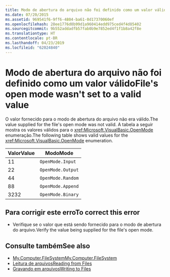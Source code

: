 ```yaml
---
title: Modo de abertura do arquivo não foi definido como um valor válido
ms.date: 07/20/2015
ms.assetid: 969541f6-9ff6-4804-ba61-0d17370060ef
ms.openlocfilehash: 28ee1776d0b99d1a960414edd975ced4f4d85402
ms.sourcegitcommit: 9b552addadfb57fab0b9e7852ed4f1f1b8a42f8e
ms.translationtype: HT
ms.contentlocale: pt-BR
ms.lasthandoff: 04/23/2019
ms.locfileid: "62024840"
---
```

# <a name="files-open-mode-wasnt-set-to-a-valid-value"></a><span data-ttu-id="bee89-102">Modo de abertura do arquivo não foi definido como um valor válido</span><span class="sxs-lookup"><span data-stu-id="bee89-102">File's open mode wasn't set to a valid value</span></span>
<span data-ttu-id="bee89-103">O valor fornecido para o modo de abertura do arquivo não era válido.</span><span class="sxs-lookup"><span data-stu-id="bee89-103">The value supplied for the file's open mode was not valid.</span></span> <span data-ttu-id="bee89-104">A tabela a seguir mostra os valores válidos para o <xref:Microsoft.VisualBasic.OpenMode> enumeração.</span><span class="sxs-lookup"><span data-stu-id="bee89-104">The following table shows valid values for the <xref:Microsoft.VisualBasic.OpenMode> enumeration.</span></span>  
  
|<span data-ttu-id="bee89-105">Valor</span><span class="sxs-lookup"><span data-stu-id="bee89-105">Value</span></span>|<span data-ttu-id="bee89-106">Modo</span><span class="sxs-lookup"><span data-stu-id="bee89-106">Mode</span></span>|  
|-----------|----------|  
|<span data-ttu-id="bee89-107">1</span><span class="sxs-lookup"><span data-stu-id="bee89-107">1</span></span>|`OpenMode.Input`|  
|<span data-ttu-id="bee89-108">2</span><span class="sxs-lookup"><span data-stu-id="bee89-108">2</span></span>|`OpenMode.Output`|  
|<span data-ttu-id="bee89-109">4</span><span class="sxs-lookup"><span data-stu-id="bee89-109">4</span></span>|`OpenMode.Random`|  
|<span data-ttu-id="bee89-110">8</span><span class="sxs-lookup"><span data-stu-id="bee89-110">8</span></span>|`OpenMode.Append`|  
|<span data-ttu-id="bee89-111">32</span><span class="sxs-lookup"><span data-stu-id="bee89-111">32</span></span>|`OpenMode.Binary`|  
  
## <a name="to-correct-this-error"></a><span data-ttu-id="bee89-112">Para corrigir este erro</span><span class="sxs-lookup"><span data-stu-id="bee89-112">To correct this error</span></span>  
  
- <span data-ttu-id="bee89-113">Verifique se o valor que está sendo fornecido para o modo de abertura do arquivo.</span><span class="sxs-lookup"><span data-stu-id="bee89-113">Verify the value being supplied for the file's open mode.</span></span>  
  
## <a name="see-also"></a><span data-ttu-id="bee89-114">Consulte também</span><span class="sxs-lookup"><span data-stu-id="bee89-114">See also</span></span>

- [<span data-ttu-id="bee89-115">My.Computer.FileSystem</span><span class="sxs-lookup"><span data-stu-id="bee89-115">My.Computer.FileSystem</span></span>](xref:Microsoft.VisualBasic.FileIO.FileSystem)
- [<span data-ttu-id="bee89-116">Leitura de arquivos</span><span class="sxs-lookup"><span data-stu-id="bee89-116">Reading from Files</span></span>](../../visual-basic/developing-apps/programming/drives-directories-files/reading-from-files.md)
- [<span data-ttu-id="bee89-117">Gravando em arquivos</span><span class="sxs-lookup"><span data-stu-id="bee89-117">Writing to Files</span></span>](../../visual-basic/developing-apps/programming/drives-directories-files/writing-to-files.md)
